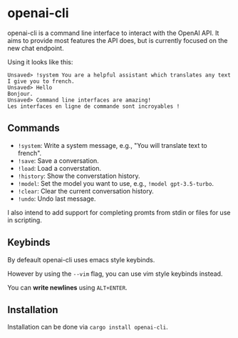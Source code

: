 # openai-cli
openai-cli is a command line interface to interact with the OpenAI API. It aims to provide most features the API does, but is currently focused on the new chat endpoint.

Using it looks like this:
```
Unsaved> !system You are a helpful assistant which translates any text I give you to french.
Unsaved> Hello
Bonjour.
Unsaved> Command line interfaces are amazing!
Les interfaces en ligne de commande sont incroyables !
```

## Commands
* `!system`: Write a system message, e.g., "You will translate text to french".
* `!save`: Save a conversation.
* `!load`: Load a converstation.
* `!history`: Show the converstation history.
* `!model`: Set the model you want to use, e.g., `!model gpt-3.5-turbo`.
* `!clear`: Clear the current conversation history.
* `!undo`: Undo last message.

I also intend to add support for completing promts from stdin or files for use in scripting.

## Keybinds
By defeault openai-cli uses emacs style keybinds.

However by using the `--vim` flag, you can use vim style keybinds instead.

You can **write newlines** using `ALT+ENTER`.

## Installation
Installation can be done via `cargo install openai-cli`.
